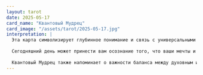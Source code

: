 ```yaml
---
layout: tarot
date: 2025-05-17
card_name: "Квантовый Мудрец"
card_image: "/assets/tarot/2025-05-17.jpg"
interpretation: |
  Эта карта символизирует глубинное понимание и связь с универсальными истинами. Квантовый Мудрец стоит в центре вселенной, олицетворяя мудрость, интуицию и способность видеть за пределами обыденного. Его руки, наполненные светом, указывают на то, что сегодня вы можете открыть для себя новые горизонты, используя свои внутренние ресурсы и интуицию. Это время, когда ваши мысли и намерения имеют особую силу, и вы способны влиять на свою реальность.
  
  Сегодняшний день может принести вам осознание того, что ваши мечты и желания могут быть достигнуты, если вы будете действовать с уверенностью и открытостью. Возможно, вам предстоит сделать важный выбор или принять решение, которое повлияет на вашу дальнейшую жизнь. Доверьтесь своему внутреннему голосу и не бойтесь следовать своим путем. Это время для глубокого самоанализа и обретения гармонии с собой и окружающим миром.
  
  Квантовый Мудрец также напоминает о важности баланса между духовным и материальным. Возможно, вам стоит обратить внимание на свою физическую и эмоциональную сферу, чтобы достичь полной гармонии. Помните, что каждый ваш шаг и каждое ваше действие имеют значение. Используйте свои знания и интуицию, чтобы создать жизнь, о которой вы мечтаете.
---
```


